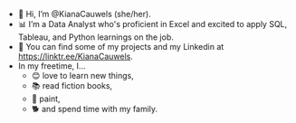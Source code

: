 - 👋 Hi, I’m @KianaCauwels (she/her).
- 📊 I’m a Data Analyst who's proficient in Excel and excited to apply SQL, Tableau, and Python learnings on the job. 
- 💬 You can find some of my projects and my Linkedin at https://linktr.ee/KianaCauwels.
- In my freetime, I...
   - 😊 love to learn new things,
   - 📚 read fiction books,
   - 🎨 paint,
   - 🐕 and spend time with my family.

<!---
KianaCauwels/KianaCauwels is a ✨ special ✨ repository because its `README.md` (this file) appears on your GitHub profile.
You can click the Preview link to take a look at your changes.
--->
